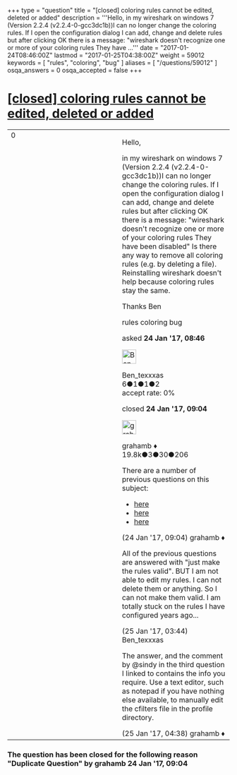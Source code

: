 +++
type = "question"
title = "[closed] coloring rules cannot be edited, deleted or added"
description = '''Hello, in my wireshark on windows 7 (Version 2.2.4 (v2.2.4-0-gcc3dc1b))I can no longer change the coloring rules. If I open the configuration dialog I can add, change and delete rules but after clicking OK there is a message: &quot;wireshark doesn&#x27;t recognize one or more of your coloring rules They have ...'''
date = "2017-01-24T08:46:00Z"
lastmod = "2017-01-25T04:38:00Z"
weight = 59012
keywords = [ "rules", "coloring", "bug" ]
aliases = [ "/questions/59012" ]
osqa_answers = 0
osqa_accepted = false
+++

<div class="headNormal">

# [\[closed\] coloring rules cannot be edited, deleted or added](/questions/59012/coloring-rules-cannot-be-edited-deleted-or-added)

</div>

<div id="main-body">

<div id="askform">

<table id="question-table" style="width:100%;"><colgroup><col style="width: 50%" /><col style="width: 50%" /></colgroup><tbody><tr class="odd"><td style="width: 30px; vertical-align: top"><div class="vote-buttons"><span id="post-59012-upvote" class="ajax-command post-vote up" rel="nofollow" title="I like this post (click again to cancel)"> </span><div id="post-59012-score" class="post-score" title="current number of votes">0</div><span id="post-59012-downvote" class="ajax-command post-vote down" rel="nofollow" title="I dont like this post (click again to cancel)"> </span> <span id="favorite-mark" class="ajax-command favorite-mark" rel="nofollow" title="mark/unmark this question as favorite (click again to cancel)"> </span><div id="favorite-count" class="favorite-count"></div></div></td><td><div id="item-right"><div class="question-body"><p>Hello,</p><p>in my wireshark on windows 7 (Version 2.2.4 (v2.2.4-0-gcc3dc1b))I can no longer change the coloring rules. If I open the configuration dialog I can add, change and delete rules but after clicking OK there is a message: "wireshark doesn't recognize one or more of your coloring rules They have been disabled" Is there any way to remove all coloring rules (e.g. by deleting a file). Reinstalling wireshark doesn't help because coloring rules stay the same.</p><p>Thanks Ben</p></div><div id="question-tags" class="tags-container tags"><span class="post-tag tag-link-rules" rel="tag" title="see questions tagged &#39;rules&#39;">rules</span> <span class="post-tag tag-link-coloring" rel="tag" title="see questions tagged &#39;coloring&#39;">coloring</span> <span class="post-tag tag-link-bug" rel="tag" title="see questions tagged &#39;bug&#39;">bug</span></div><div id="question-controls" class="post-controls"></div><div class="post-update-info-container"><div class="post-update-info post-update-info-user"><p>asked <strong>24 Jan '17, 08:46</strong></p><img src="https://secure.gravatar.com/avatar/9b73b276ed414e27020b3fcf1f1af02e?s=32&amp;d=identicon&amp;r=g" class="gravatar" width="32" height="32" alt="Ben_texxxas&#39;s gravatar image" /><p><span>Ben_texxxas</span><br />
<span class="score" title="6 reputation points">6</span><span title="1 badges"><span class="badge1">●</span><span class="badgecount">1</span></span><span title="1 badges"><span class="silver">●</span><span class="badgecount">1</span></span><span title="2 badges"><span class="bronze">●</span><span class="badgecount">2</span></span><br />
<span class="accept_rate" title="Rate of the user&#39;s accepted answers">accept rate:</span> <span title="Ben_texxxas has no accepted answers">0%</span></p></div><div class="post-update-info post-update-info-edited"><p><span> closed <strong>24 Jan '17, 09:04</strong> </span></p><img src="https://secure.gravatar.com/avatar/d2a7e24ca66604c749c7c88c1da8ff78?s=32&amp;d=identicon&amp;r=g" class="gravatar" width="32" height="32" alt="grahamb&#39;s gravatar image" /><p><span>grahamb ♦</span><br />
<span class="score" title="19834 reputation points"><span>19.8k</span></span><span title="3 badges"><span class="badge1">●</span><span class="badgecount">3</span></span><span title="30 badges"><span class="silver">●</span><span class="badgecount">30</span></span><span title="206 badges"><span class="bronze">●</span><span class="badgecount">206</span></span></p></div></div><div id="comments-container-59012" class="comments-container"><span id="59013"></span><div id="comment-59013" class="comment"><div id="post-59013-score" class="comment-score"></div><div class="comment-text"><p>There are a number of previous questions on this subject:</p><ul><li><a href="https://ask.wireshark.org/questions/58300/your-coloring-rules-files-contains-unknown-rules">here</a></li><li><a href="https://ask.wireshark.org/questions/55840/coloring-rules-ok-button-grayed-out-after-update-to-wireshark-220">here</a></li><li><a href="https://ask.wireshark.org/questions/55504/getting-colorfilter-error-after-upgrading-to-220">here</a></li></ul></div><div id="comment-59013-info" class="comment-info"><span class="comment-age">(24 Jan '17, 09:04)</span> <span class="comment-user userinfo">grahamb ♦</span></div></div><span id="59042"></span><div id="comment-59042" class="comment"><div id="post-59042-score" class="comment-score"></div><div class="comment-text"><p>All of the previous questions are answered with "just make the rules valid". BUT I am not able to edit my rules. I can not delete them or anything. So I can not make them valid. I am totally stuck on the rules I have configured years ago...</p></div><div id="comment-59042-info" class="comment-info"><span class="comment-age">(25 Jan '17, 03:44)</span> <span class="comment-user userinfo">Ben_texxxas</span></div></div><span id="59044"></span><div id="comment-59044" class="comment"><div id="post-59044-score" class="comment-score"></div><div class="comment-text"><p>The answer, and the comment by <span>@sindy</span> in the third question I linked to contains the info you require. Use a text editor, such as notepad if you have nothing else available, to manually edit the cfilters file in the profile directory.</p></div><div id="comment-59044-info" class="comment-info"><span class="comment-age">(25 Jan '17, 04:38)</span> <span class="comment-user userinfo">grahamb ♦</span></div></div></div><div id="comment-tools-59012" class="comment-tools"></div><div class="clear"></div><div id="comment-59012-form-container" class="comment-form-container"></div><div class="clear"></div></div></td></tr></tbody></table>

<div class="question-status" style="margin-bottom:15px">

### The question has been closed for the following reason "Duplicate Question" by grahamb 24 Jan '17, 09:04

</div>

</div>

</div>

